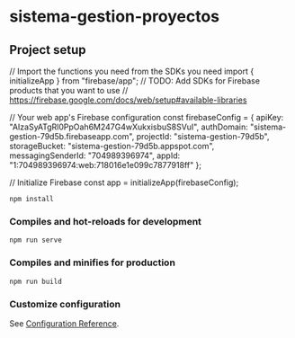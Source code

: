 # sistema-gestion-proyectos

## Project setup


// Import the functions you need from the SDKs you need
import { initializeApp } from "firebase/app";
// TODO: Add SDKs for Firebase products that you want to use
// https://firebase.google.com/docs/web/setup#available-libraries

// Your web app's Firebase configuration
const firebaseConfig = {
  apiKey: "AIzaSyATgRl0PpOah6M247G4wXukxisbuS8SVuI",
  authDomain: "sistema-gestion-79d5b.firebaseapp.com",
  projectId: "sistema-gestion-79d5b",
  storageBucket: "sistema-gestion-79d5b.appspot.com",
  messagingSenderId: "704989396974",
  appId: "1:704989396974:web:718016e1e099c7877918ff"
};

// Initialize Firebase
const app = initializeApp(firebaseConfig);

```
npm install
```

### Compiles and hot-reloads for development

```
npm run serve
```

### Compiles and minifies for production

```
npm run build
```

### Customize configuration

See [Configuration Reference](https://cli.vuejs.org/config/).

